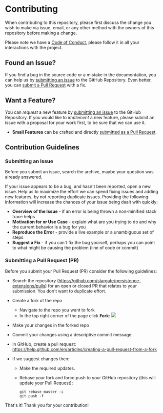 # Contributing

When contributing to this repository, please first discuss the change you wish to make via issue,
email, or any other method with the owners of this repository before making a change. 

Please note we have a [Code of Conduct](CODE_OF_CONDUCT.md), please follow it in all your interactions with the project.

## <a name="issue"></a> Found an Issue?
If you find a bug in the source code or a mistake in the documentation, you can help us by
[submitting an issue](#submit-issue) to the GitHub Repository. Even better, you can
[submit a Pull Request](#submit-pr) with a fix.

## <a name="feature"></a> Want a Feature?
You can *request* a new feature by [submitting an issue](#submit-issue) to the GitHub
Repository. If you would like to *implement* a new feature, please submit an issue with
a proposal for your work first, to be sure that we can use it.

* **Small Features** can be crafted and directly [submitted as a Pull Request](#submit-pr).

## <a name="submit"></a> Contribution Guidelines

### <a name="submit-issue"></a> Submitting an Issue
Before you submit an issue, search the archive, maybe your question was already answered.

If your issue appears to be a bug, and hasn't been reported, open a new issue.
Help us to maximize the effort we can spend fixing issues and adding new
features, by not reporting duplicate issues.  Providing the following information will increase the
chances of your issue being dealt with quickly:

* **Overview of the Issue** - if an error is being thrown a non-minified stack trace helps
* **Motivation for or Use Case** - explain what are you trying to do and why the current behavior is a bug for you
* **Reproduce the Error** - provide a live example or a unambiguous set of steps
* **Suggest a Fix** - if you can't fix the bug yourself, perhaps you can point to what might be
  causing the problem (line of code or commit)

### <a name="submit-pr"></a> Submitting a Pull Request (PR)
Before you submit your Pull Request (PR) consider the following guidelines:

* Search the repository (https://github.com/stargate/persistence-extensions/pulls) for an open or closed PR that relates to your submission. You don't want to duplicate effort.

* Create a fork of the repo
	* Navigate to the repo you want to fork
	* In the top right corner of the page click **Fork**:
	![](https://help.github.com/assets/images/help/repository/fork_button.jpg)

* Make your changes in the forked repo
* Commit your changes using a descriptive commit message
* In GitHub, create a pull request: https://help.github.com/en/articles/creating-a-pull-request-from-a-fork
* If we suggest changes then:
  * Make the required updates.
  * Rebase your fork and force push to your GitHub repository (this will update your Pull Request):

    ```shell
    git rebase master -i
    git push -f
    ```

That's it! Thank you for your contribution!
